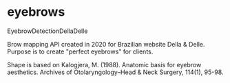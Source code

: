 # eyebrows
EyebrowDetectionDellaDelle

Brow mapping API created in 2020 for Brazilian website Della & Delle.
Purpose is to create "perfect eyebrows" for clients.


Shape is based on Kalogjera, M. (1988). Anatomic basis for eyebrow aesthetics. Archives of Otolaryngology–Head & Neck Surgery, 114(1), 95-98.
